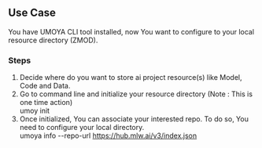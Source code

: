 ## Use Case
You have UMOYA CLI tool installed, now You want to configure to your local resource directory (ZMOD).

### Steps
1. Decide where do you want to store ai project resource(s) like Model, Code and Data.
2. Go to command line and initialize your resource directory (Note : This is one time action)<br/>
   umoy init
3. Once initialized, You can associate your interested repo. To do so, You need to configure your local directory.<br/>
   umoya info --repo-url https://hub.mlw.ai/v3/index.json
